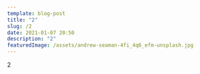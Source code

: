 ```yaml
---
template: blog-post
title: "2"
slug: /2
date: 2021-01-07 20:50
description: "2"
featuredImage: /assets/andrew-seaman-4fi_4q6_efm-unsplash.jpg
---
```

2